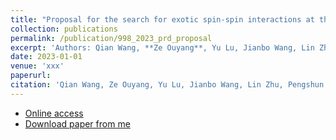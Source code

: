 ```yaml
---
title: "Proposal for the search for exotic spin-spin interactions at the micrometer scale using functionalized cantilever force sensors"
collection: publications
permalink: /publication/998_2023_prd_proposal
excerpt: 'Authors: Qian Wang, **Ze Ouyang**, Yu Lu, Jianbo Wang, Lin Zhu, Pengshun Luo<sup>*</sup>'
date: 2023-01-01
venue: 'xxx'
paperurl: 
citation: 'Qian Wang, Ze Ouyang, Yu Lu, Jianbo Wang, Lin Zhu, Pengshun Luo. (2023). <i>xxx</i>. xxx(xxxx).'
---
```


* [Online access](https://iopscience.iop.org/article/10.1088/1742-6596/2287/1/012030)  
* [Download paper from me](http://ze-ouyang.github.io/files/999_2022_jpcs_reconstruction.pdf)  

